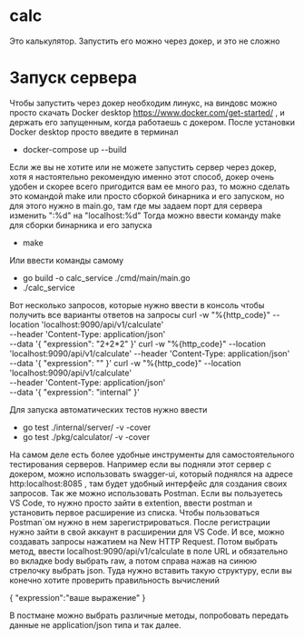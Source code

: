 # calc
Это калькулятор. Запустить его можно через докер, и это не сложно
# Запуск сервера
Чтобы запустить через докер необходим линукс, на виндовс можно просто скачать Docker desktop https://www.docker.com/get-started/ , и держать его запущенным, когда работаешь с докером. После установки Docker desktop просто введите в терминал 
- docker-compose up --build

Если же вы не хотите или не можете запустить сервер через докер, хотя я настоятельно рекомендую именно этот способ, докер очень удобен и скорее всего пригодится вам ее много раз, то можно сделать это командой make или просто сборкой бинарника и его запуском, но для этого нужно в main.go, там где мы задаем порт для сервера изменить ":%d" на "localhost:%d"
Тогда можно ввести команду make для сборки бинарника и его запуска
- make 

Или ввести команды самому 
- go build -o calc_service ./cmd/main/main.go
- ./calc_service

Вот несколько запросов, которые нужно ввести в консоль чтобы получить все варианты ответов на запросы
curl -w "%{http_code}" --location 'localhost:9090/api/v1/calculate' \
--header 'Content-Type: application/json' \
--data '{
  "expression": "2+2*2"
}'
curl -w "%{http_code}" --location 'localhost:9090/api/v1/calculate' --header 'Content-Type: application/json' --data '{
  "expression": ""
}'
curl -w "%{http_code}" --location 'localhost:9090/api/v1/calculate' \
--header 'Content-Type: application/json' \
--data '{
  "expression": "internal"
}'

Для запуска автоматических тестов нужно ввести 
- go test ./internal/server/ -v -cover
- go test ./pkg/calculator/ -v -cover

На самом деле есть более удобные инструменты для самостоятельного тестирования серверов. Например если вы подняли этот сервер с докером, можно использовать swagger-ui, который поднялся на адресе http:localhost:8085 , там будет удобный интерфейс для создания своих запросов. 
Так же можно использовать Postman. Если вы пользуетесь VS Code, то нужно просто зайти в extention, ввести postman и установить первое расширение из списка. Чтобы пользоваться Postman`ом нужно в нем зарегистрироваться. После регистрации нужно зайти в свой аккаунт в расширении для VS Code. И все, можно создавать запросы нажатием на New HTTP Request. Потом выбрать метод, ввести localhost:9090/api/v1/calculate в поле URL и обязательно во вкладке body выбрать raw, а потом справа нажав на синюю стрелочку выбрать json. Туда нужно вставить такую структуру, если вы конечно хотите проверить правильность вычислений

{
    "expression":"ваше выражение"
}

В постмане можно выбрать различные методы, попробовать передать данные не application/json типа и так далее.






